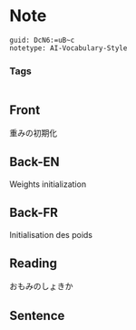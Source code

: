 # Note
```
guid: DcN6:=uB~c
notetype: AI-Vocabulary-Style
```

### Tags
```
```

## Front
重みの初期化

## Back-EN
Weights initialization

## Back-FR
Initialisation des poids

## Reading
おもみのしょきか

## Sentence

